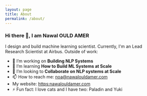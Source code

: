 ```yaml
---
layout: page
title: About
permalink: /about/
---
```


### Hi there 👋, I am Nawal OULD AMER
I design and build machine learning scientist. Currently, I'm an Lead Research Scientist at Airbus. Outside of work:
- 🔭 I’m working on **Building NLP Systems**
- 🌱 I’m learning **How to Build ML Systems at Scale**
- 👯 I’m looking to **Collaborate on NLP systems at Scale**
- 📫 How to reach me: noa@nawalouldamer.com
- My website: [https:nawalouldamer.com](https://nawalouldamer.com/)
- ⚡ Fun fact: I love cats and I have two: Paladin and Yuki

<!--
**nawalouldamer/nawalouldamer** is a ✨ _special_ ✨ repository because its `README.md` (this file) appears on your GitHub profile.

Here are some ideas to get you started:

-->
